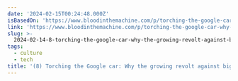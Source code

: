 ```yaml
---
date: '2024-02-15T00:24:48.000Z'
isBasedOn: 'https://www.bloodinthemachine.com/p/torching-the-google-car-why-the-growing'
link: 'https://www.bloodinthemachine.com/p/torching-the-google-car-why-the-growing'
slug: >-
  2024-02-14-8-torching-the-google-car-why-the-growing-revolt-against-big-tech-just-e
tags:
  - culture
  - tech
title: '(8) Torching the Google car: Why the growing revolt against big tech just e'
---
```


